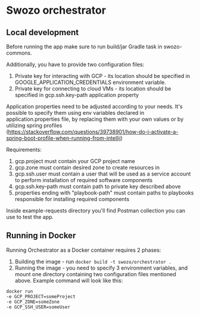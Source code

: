# Swozo orchestrator

## Local development
Before running the app make sure to run build/jar Gradle task in swozo-commons.

Additionally, you have to provide two configuration files:
1. Private key for interacting with GCP - its location should be specified in GOOGLE_APPLICATION_CREDENTIALS environment variable.
2. Private key for connecting to cloud VMs - its location should be specified in gcp.ssh.key-path application property

Application properties need to be adjusted according to your needs. It's possible to specify them using env variables
declared in application.properties file, by replacing them with your own values or by utilizing spring profiles (https://stackoverflow.com/questions/39738901/how-do-i-activate-a-spring-boot-profile-when-running-from-intellij)

Requirements:
1. gcp.project must contain your GCP project name
2. gcp.zone must contain desired zone to create resources in
3. gcp.ssh.user must contain a user that will be used as a service account to perform installation of required software components
4. gcp.ssh.key-path must contain path to private key described above
5. properties ending with "playbook-path" must contain paths to playbooks responsible for installing required components

Inside example-requests directory you'll find Postman collection you can use to test the app.

## Running in Docker
Running Orchestrator as a Docker container requires 2 phases:
1. Building the image - run ```docker build -t swozo/orchestrator .```
2. Running the image - you need to specify 3 environment variables, and mount one directory containing two configuration
   files mentioned above. Example command will look like this:
```
docker run 
-e GCP_PROJECT=someProject
-e GCP_ZONE=someZone
-e GCP_SSH_USER=someUser

```
